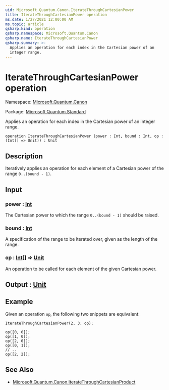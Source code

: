 ```yaml
---
uid: Microsoft.Quantum.Canon.IterateThroughCartesianPower
title: IterateThroughCartesianPower operation
ms.date: 1/27/2021 12:00:00 AM
ms.topic: article
qsharp.kind: operation
qsharp.namespace: Microsoft.Quantum.Canon
qsharp.name: IterateThroughCartesianPower
qsharp.summary: >-
  Applies an operation for each index in the Cartesian power of an
  integer range.
---
```


# IterateThroughCartesianPower operation

Namespace: [Microsoft.Quantum.Canon](xref:Microsoft.Quantum.Canon)

Package: [Microsoft.Quantum.Standard](https://nuget.org/packages/Microsoft.Quantum.Standard)


Applies an operation for each index in the Cartesian power of aninteger range.

```qsharp
operation IterateThroughCartesianPower (power : Int, bound : Int, op : (Int[] => Unit)) : Unit
```


## Description

Iteratively applies an operation for each element of a Cartesian powerof the range `0..(bound - 1)`.

## Input

### power : [Int](xref:microsoft.quantum.lang-ref.int)

The Cartesian power to which the range `0..(bound - 1)` should beraised.


### bound : [Int](xref:microsoft.quantum.lang-ref.int)

A specification of the range to be iterated over, given as the lengthof the range.


### op : [Int](xref:microsoft.quantum.lang-ref.int)[] => [Unit](xref:microsoft.quantum.lang-ref.unit) 

An operation to be called for each element of the given Cartesian power.



## Output : [Unit](xref:microsoft.quantum.lang-ref.unit)



## Example

Given an operation `op`, the following two snippets are equivalent:```Q#IterateThroughCartesianPower(2, 3, op);``````Q#op([0, 0]);op([1, 0]);op([2, 0]);op([0, 1]);// ..op([2, 2]);```

## See Also

- [Microsoft.Quantum.Canon.IterateThroughCartesianProduct](xref:Microsoft.Quantum.Canon.IterateThroughCartesianProduct)